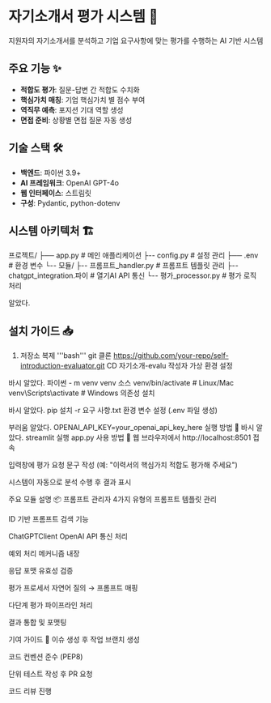 # 자기소개서 평가 시스템 🤖

지원자의 자기소개서를 분석하고 기업 요구사항에 맞는 평가를 수행하는 AI 기반 시스템

## 주요 기능 ✨
- **적합도 평가**: 질문-답변 간 적합도 수치화
- **핵심가치 매칭**: 기업 핵심가치 별 점수 부여
- **역직무 예측**: 포지션 기대 역할 생성
- **면접 준비**: 상황별 면접 질문 자동 생성

## 기술 스택 🛠
- **백엔드**: 파이썬 3.9+
- **AI 프레임워크**: OpenAI GPT-4o
- **웹 인터페이스**: 스트림릿
- **구성**: Pydantic, python-dotenv

## 시스템 아키텍처 🏗
프로젝트/
├── app.py # 메인 애플리케이션
├-- config.py # 설정 관리
├── .env # 환경 변수
└-- 모듈/
├-- 프롬프트_handler.py # 프롬프트 템플릿 관리
├-- chatgpt_integration.파이 # 열기AI API 통신
└-- 평가_processor.py # 평가 로직 처리

알았다.

## 설치 가이드 📥
1. 저장소 복제
'''bash'''
git 클론 https://github.com/your-repo/self-introduction-evaluator.git
CD 자기소개-evalu 작성자
가상 환경 설정

바시
알았다.
파이썬 - m venv venv
소스 venv/bin/activate # Linux/Mac
venv\\Scripts\\activate # Windows
의존성 설치

바시
알았다.
pip 설치 -r 요구 사항.txt
환경 변수 설정 (.env 파일 생성)

부러움
알았다.
OPENAI_API_KEY=your_openai_api_key_here
실행 방법 🚀
바시
알았다.
streamlit 실행 app.py
사용 방법 📖
웹 브라우저에서 http://localhost:8501 접속

입력창에 평가 요청 문구 작성 (예: "이력서의 핵심가치 적합도 평가해 주세요")

시스템이 자동으로 분석 수행 후 결과 표시

주요 모듈 설명 📦
프롬프트 관리자
4가지 유형의 프롬프트 템플릿 관리

ID 기반 프롬프트 검색 기능

ChatGPTClient
OpenAI API 통신 처리

예외 처리 메커니즘 내장

응답 포맷 유효성 검증

평가 프로세서
자연어 질의 → 프롬프트 매핑

다단계 평가 파이프라인 처리

결과 통합 및 포맷팅

기여 가이드 🤝
이슈 생성 후 작업 브랜치 생성

코드 컨벤션 준수 (PEP8)

단위 테스트 작성 후 PR 요청

코드 리뷰 진행
